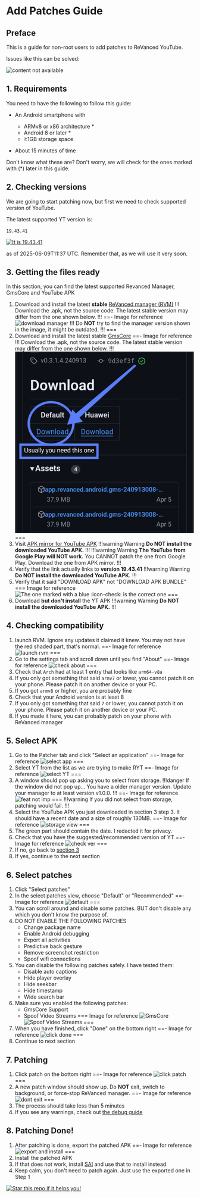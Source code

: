 # Add Patches Guide

## Preface

This is a guide for non-root users to add patches to ReVanced YouTube.

Issues like this can be solved: 

![content not available](https://github.com/SodaWithoutSparkles/revanced-troubleshooting-guide/blob/main/screenshots/400-warn-new-ver-yt.jpg?raw=true)

## 1. Requirements

You need to have the following to follow this guide:

- An Android smartphone with
    - ARMv8 or x86 architecture *
    - Android 8 or later *
    - ≥1GB storage space

- About 15 minutes of time

Don't know what these are? Don't worry, we will check for the ones marked with (*) later in this guide.

## 2. Checking versions

We are going to start patching now, but first we need to check supported version of YouTube.

The latest supported YT version is:

```
19.43.41
```

[![It is 19.43.41](https://img.shields.io/badge/Latest%20Supported%20Version-19.43.41-ff0000?style=for-the-badge&logo=youtube)](https://www.apkmirror.com/apk/google-inc/youtube/youtube-19-43-41-release/youtube-19-43-41-2-android-apk-download/)

as of 2025-06-09T11:37 UTC. Remember that, as we will use it very soon.

## 3. Getting the files ready

In this section, you can find the latest supported Revanced Manager, GmsCore and YouTube APK

1. Download and install the latest **stable** [ReVanced manager (RVM)](https://github.com/ReVanced/ReVanced-manager/releases/latest)
!!!
Download the .apk, not the source code. 
The latest stable version may differ from the one shown below.
!!!
==- Image for reference
![download manager](https://github.com/SodaWithoutSparkles/ReVanced-troubleshooting-guide/blob/main/screenshots/000-download_manager.jpg?raw=true)
!!!
Do **NOT** try to find the manager version shown in the image, it might be outdated.
!!!
===
2. Download and install the latest stable [GmsCore](https://github.com/ReVanced/GmsCore/releases/latest)
==- Image for reference
!!!
Download the .apk, not the source code. 
The latest stable version may differ from the one shown below.
!!!
![download GmsCore](https://github.com/SodaWithoutSparkles/ReVanced-troubleshooting-guide/blob/main/screenshots/010-download_GmsCore.jpg?raw=true)
===
3. Visit [APK mirror for YouTube APK](https://www.apkmirror.com/apk/google-inc/youtube/youtube-19-43-41-release/youtube-19-43-41-2-android-apk-download/)
!!!warning Warning
**Do NOT install the downloaded YouTube APK.**
!!!
!!!warning Warning
**The YouTube from Google Play will NOT work.** You CANNOT patch the one from Google Play. Download the one from APK mirror.
!!!
4. Verify that the link actually links to **version 19.43.41**
!!!warning Warning
**Do NOT install the downloaded YouTube APK.**
!!!
5. Verify that it said "DOWNLOAD APK" not "DOWNLOAD APK BUNDLE"
=== Image for reference
![The one marked with a blue :icon-check: is the correct one](https://github.com/SodaWithoutSparkles/ReVanced-troubleshooting-guide/blob/main/screenshots/021-verify-apk-not-bundle.jpg?raw=true)
===
6. Download **but don't install** the YT APK
!!!warning Warning
**Do NOT install the downloaded YouTube APK.**
!!!

## 4. Checking compatibility

1. launch RVM. Ignore any updates it claimed it knew. You may not have the red shaded part, that's normal.
==- Image for reference
![launch rvm](https://github.com/SodaWithoutSparkles/ReVanced-troubleshooting-guide/blob/main/screenshots/040-first_launch_manager.jpg?raw=true)
===
2. Go to the settings tab and scroll down until you find "About"
==- Image for reference
![check about](https://github.com/SodaWithoutSparkles/ReVanced-troubleshooting-guide/blob/main/screenshots/050-check_about.jpg?raw=true)
===
3. Check that `Arch` had at least 1 entry that looks like `arm64-v8a`
4. If you only got something that said `armv7` or lower, you cannot patch it on your phone. Please patch it on another device or your PC.
5. If you got `armv8` or higher, you are probably fine
6. Check that your Android version is at least 8
7. If you only got something that said `7` or lower, you cannot patch it on your phone. Please patch it on another device or your PC.
8. If you made it here, you can probably patch on your phone with ReVanced manager

## 5. Select APK

1. Go to the Patcher tab and click "Select an application"
==- Image for reference
![select app](https://github.com/SodaWithoutSparkles/ReVanced-troubleshooting-guide/blob/main/screenshots/060-select_application.jpg?raw=true)
===
2. Select YT from the list as we are trying to make RYT
==- Image for reference
![select YT](https://github.com/SodaWithoutSparkles/ReVanced-troubleshooting-guide/blob/main/screenshots/070-select_YT.jpg?raw=true)
===
3. A window should pop up asking you to select from storage.
!!!danger If the window did not pop up...
You have a older manager version. Update your manager to at least version v1.0.0.
!!!
==- Image for reference
![feat not imp](https://github.com/SodaWithoutSparkles/ReVanced-troubleshooting-guide/blob/main/screenshots/080-select_from_storage.jpg?raw=true)
===
!!!warning 
If you did not select from storage, patching would fail.
!!!
4. Select the YouTube APK you just downloaded in section 3 step 3. It should have a recent date and a size of roughly 130MB.
==- Image for reference
![storage view](https://github.com/SodaWithoutSparkles/ReVanced-troubleshooting-guide/blob/main/screenshots/090-select_YT_apk.jpg?raw=true)
===
5. The green part should contain the date. I redacted it for privacy.
6. Check that you have the suggested/recommended version of YT
==- Image for reference
![check ver](https://github.com/SodaWithoutSparkles/ReVanced-troubleshooting-guide/blob/main/screenshots/100-check_version.jpg?raw=true)
===
7. If no, go back to [section 3](#3-getting-the-files-ready)
8. If yes, continue to the next section

## 6. Select patches

1. Click "Select patches"
2. In the select patches view, choose "Default" or "Recommended"
==- Image for reference
![default](https://github.com/SodaWithoutSparkles/ReVanced-troubleshooting-guide/blob/main/screenshots/110-select_default.jpg?raw=true)
===
3. You can scroll around and disable some patches. BUT don't disable any which you don't know the purpose of.
4. DO NOT ENABLE THE FOLLOWING PATCHES
    - Change package name
    - Enable Android debugging
    - Export all activities
    - Predictive back gesture
    - Remove screenshot restriction
    - Spoof wifi connections
5. You can disable the following patches safely. I have tested them:
    - Disable auto captions
    - Hide player overlay
    - Hide seekbar
    - Hide timestamp
    - Wide search bar
6. Make sure you enabled the following patches:
    - GmsCore Support
    - Spoof Video Streams
=== Image for reference
![GmsCore](https://github.com/SodaWithoutSparkles/ReVanced-troubleshooting-guide/blob/main/screenshots/300-GmsCore_support.jpg?raw=true)
![Spoof Video Streams](https://github.com/SodaWithoutSparkles/ReVanced-troubleshooting-guide/blob/main/screenshots/302-spoof_client.jpg?raw=true)
===
7. When you have finished, click "Done" on the bottom right
==- Image for reference
![click done](https://github.com/SodaWithoutSparkles/ReVanced-troubleshooting-guide/blob/main/screenshots/120-click_done.jpg?raw=true)
===
8. Continue to next section

## 7. Patching

1. Click patch on the bottom right
==- Image for reference
![click patch](https://github.com/SodaWithoutSparkles/ReVanced-troubleshooting-guide/blob/main/screenshots/130-go_patch.jpg?raw=true)
===
2. A new patch window should show up. Do **NOT** exit, switch to background, or force-stop ReVanced manager.
==- Image for reference
![dont exit](https://github.com/SodaWithoutSparkles/ReVanced-troubleshooting-guide/blob/main/screenshots/140-dont_exit.jpg?raw=true)
===
3. The process should take less than 5 minutes
4. If you see any warnings, check out [the debug guide](/troubleshoot/00-trouble-shooting.md)

## 8. Patching Done!

1. After patching is done, export the patched APK
==- Image for reference
![export and install](https://github.com/SodaWithoutSparkles/ReVanced-troubleshooting-guide/blob/main/screenshots/150-export_install.jpg?raw=true)
===
2. Install the patched APK
3. If that does not work, install [SAI](https://play.google.com/store/apps/details?id=com.aefyr.sai) and use that to install instead
4. Keep calm, you don't need to patch again. Just use the exported one in Step 1

[![Star this repo if it helps you!](https://img.shields.io/github/stars/SodaWithoutSparkles/revanced-troubleshooting-guide?style=for-the-badge&logo=github)](https://github.com/SodaWithoutSparkles/revanced-troubleshooting-guide)

